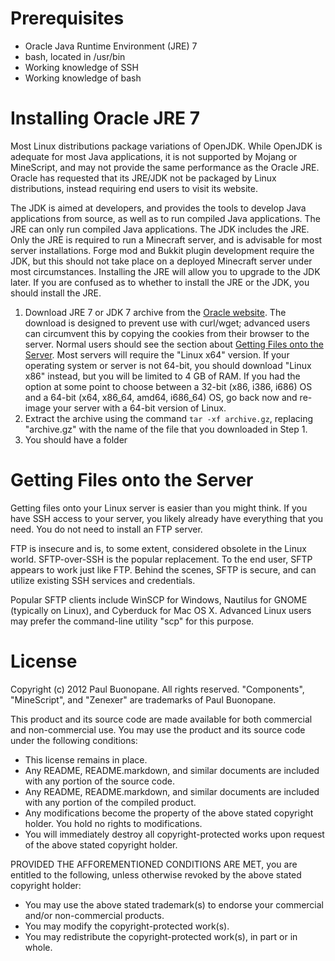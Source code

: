 Prerequisites
=============

* Oracle Java Runtime Environment (JRE) 7
* bash, located in /usr/bin
* Working knowledge of SSH
* Working knowledge of bash


Installing Oracle JRE 7
=======================

Most Linux distributions package variations of OpenJDK.  While OpenJDK is adequate for most Java applications, it is not supported by Mojang or MineScript, and may not provide the same performance as the Oracle JRE.  Oracle has requested that its JRE/JDK not be packaged by Linux distributions, instead requiring end users to visit its website.

The JDK is aimed at developers, and provides the tools to develop Java applications from source, as well as to run compiled Java applications.  The JRE can only run compiled Java applications.  The JDK includes the JRE.  Only the JRE is required to run a Minecraft server, and is advisable for most server installations.  Forge mod and Bukkit plugin development require the JDK, but this should not take place on a deployed Minecraft server under most circumstances.  Installing the JRE will allow you to upgrade to the JDK later.  If you are confused as to whether to install the JRE or the JDK, you should install the JRE.

1. Download JRE 7 or JDK 7 archive from the [Oracle website](http://www.oracle.com/technetwork/java/javase/downloads/index.html).  The download is designed to prevent use with curl/wget; advanced users can circumvent this by copying the cookies from their browser to the server.  Normal users should see the section about [Getting Files onto the Server](#Getting_Files_onto_the_Server).  Most servers will require the "Linux x64" version.  If your operating system or server is not 64-bit, you should download "Linux x86" instead, but you will be limited to 4 GB of RAM.  If you had the option at some point to choose between a 32-bit (x86, i386, i686) OS and a 64-bit (x64, x86\_64, amd64, i686\_64) OS, go back now and re-image your server with a 64-bit version of Linux.
2. Extract the archive using the command `tar -xf archive.gz`, replacing "archive.gz" with the name of the file that you downloaded in Step 1.
3. You should have a folder 


<a name="Getting_Files_onto_the_Server"></a>
Getting Files onto the Server
============================

Getting files onto your Linux server is easier than you might think.  If you have SSH access to your server, you likely already have everything that you need.  You do not need to install an FTP server.

FTP is insecure and is, to some extent, considered obsolete in the Linux world.  SFTP-over-SSH is the popular replacement.  To the end user, SFTP appears to work just like FTP.  Behind the scenes, SFTP is secure, and can utilize existing SSH services and credentials.

Popular SFTP clients include WinSCP for Windows, Nautilus for GNOME (typically on Linux), and Cyberduck for Mac OS X.  Advanced Linux users may prefer the command-line utility "scp" for this purpose.


License
=======

Copyright (c) 2012 Paul Buonopane.  All rights reserved.  "Components", "MineScript", and "Zenexer" are trademarks of Paul Buonopane.

This product and its source code are made available for both commercial and non-commercial use.  You may use the product and its source code under the following conditions:

* This license remains in place.
* Any README, README.markdown, and similar documents are included with any portion of the source code.
* Any README, README.markdown, and similar documents are included with any portion of the compiled product.
* Any modifications become the property of the above stated copyright holder.  You hold no rights to modifications.
* You will immediately destroy all copyright-protected works upon request of the above stated copyright holder.

PROVIDED THE AFFOREMENTIONED CONDITIONS ARE MET, you are entitled to the following, unless otherwise revoked by the above stated copyright holder:

* You may use the above stated trademark(s) to endorse your commercial and/or non-commercial products.
* You may modify the copyright-protected work(s).
* You may redistribute the copyright-protected work(s), in part or in whole.

